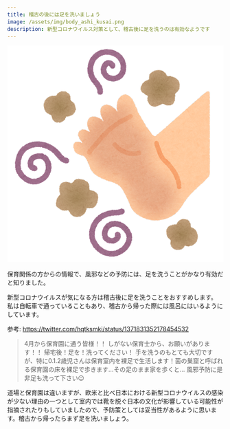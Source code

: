 ```yaml
---
title: 稽古の後には足を洗いましょう
image: /assets/img/body_ashi_kusai.png
description: 新型コロナウイルス対策として、稽古後に足を洗うのは有効なようです
---
```


![Wash your feet](/assets/img/body_ashi_kusai.png)

保育関係の方からの情報で、風邪などの予防には、足を洗うことがかなり有効だと知りました。

新型コロナウイルスが気になる方は稽古後に足を洗うことをおすすめします。
私は自転車で通っていることもあり、稽古から帰った際には風呂にはいるようにしています。

参考: https://twitter.com/hqtksmki/status/1371831352178454532

> 4月から保育園に通う皆様！！
しがない保育士から、お願いがあります！！
帰宅後！足を！洗ってください！
手を洗うのもとても大切ですが、特に0.1.2歳児さんは保育室内を裸足で生活します！菌の巣窟と呼ばれる保育園の床を裸足で歩きます…その足のまま家を歩くと…
風邪予防に是非足も洗って下さい😉

道場と保育園は違いますが、欧米と比べ日本における新型コロナウイルスの感染が少ない理由の一つとして室内では靴を脱ぐ日本の文化が影響している可能性が指摘されたりもしていましたので、予防策としては妥当性があるように思います。稽古から帰ったらまず足を洗いましょう。
